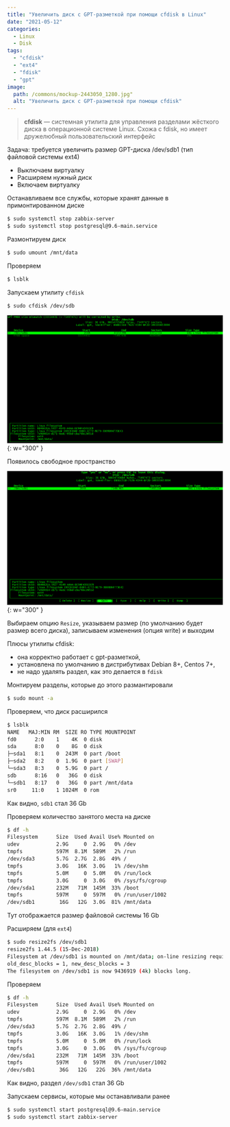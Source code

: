 ```yaml
---
title: "Увеличить диск c GPT-разметкой при помощи cfdisk в Linux"
date: "2021-05-12"
categories: 
  - Linux
  - Disk
tags: 
  - "cfdisk"
  - "ext4"
  - "fdisk"
  - "gpt"
image:
  path: /commons/mockup-2443050_1280.jpg"
  alt: "Увеличить диск c GPT-разметкой при помощи cfdisk"
---
```


> **cfdisk** — системная утилита для управления разделами жёсткого диска в операционной системе Linux. Схожа с fdisk, но имеет дружелюбный пользовательский интерфейс

Задача: требуется увеличить размер GPT-диска /dev/sdb1 (тип файловой системы ext4)

- Выключаем виртуалку
- Расширяем нужный диск
- Включаем виртуалку

Останавливаем все службы, которые хранят данные в примонтированном диске

```sh
$ sudo systemctl stop zabbix-server
$ sudo systemctl stop postgresql@9.6-main.service
```

Размонтируем диск

```sh
$ sudo umount /mnt/data
```

Проверяем

```sh
$ lsblk
```

Запускаем утилиту `cfdisk`

```sh
$ sudo cfdisk /dev/sdb
```

![](/assets/img/posts/2021/05/12/cfdisk01.png){: w="300" }

Появилось свободное пространство

![](/assets/img/posts/2021/05/12/cfdisk03.png){: w="300" }

Выбираем опцию `Resize`, указываем размер (по умолчанию будет размер всего диска), записываем изменения (опция write) и выходим

Плюсы утилиты cfdisk:

- она корректно работает с gpt-разметкой,
- установлена по умолчанию в дистрибутивах Debian 8+, Centos 7+,
- не надо удалять раздел, как это делается в `fdisk`

Монтируем разделы, которые до этого размантировали

```sh
$ sudo mount -a
```

Проверяем, что диск расширился

```sh
$ lsblk
NAME   MAJ:MIN RM  SIZE RO TYPE MOUNTPOINT
fd0      2:0    1    4K  0 disk 
sda      8:0    0    8G  0 disk 
├─sda1   8:1    0  243M  0 part /boot
├─sda2   8:2    0  1.9G  0 part [SWAP]
└─sda3   8:3    0  5.9G  0 part /
sdb      8:16   0   36G  0 disk 
└─sdb1   8:17   0   36G  0 part /mnt/data
sr0     11:0    1 1024M  0 rom
```

Как видно, `sdb1` стал 36 Gb

Проверяем количество занятого места на диске

```sh
$ df -h
Filesystem      Size  Used Avail Use% Mounted on
udev            2.9G     0  2.9G   0% /dev
tmpfs           597M  8.1M  589M   2% /run
/dev/sda3       5.7G  2.7G  2.8G  49% /
tmpfs           3.0G   16K  3.0G   1% /dev/shm
tmpfs           5.0M     0  5.0M   0% /run/lock
tmpfs           3.0G     0  3.0G   0% /sys/fs/cgroup
/dev/sda1       232M   71M  145M  33% /boot
tmpfs           597M     0  597M   0% /run/user/1002
/dev/sdb1        16G   12G  3.0G  81% /mnt/data
```

Тут отображается размер файловой системы 16 Gb

Расширяем (для `ext4`)

```sh
$ sudo resize2fs /dev/sdb1
resize2fs 1.44.5 (15-Dec-2018)
Filesystem at /dev/sdb1 is mounted on /mnt/data; on-line resizing required
old_desc_blocks = 1, new_desc_blocks = 3
The filesystem on /dev/sdb1 is now 9436919 (4k) blocks long.
```

Проверяем

```sh
$ df -h
Filesystem      Size  Used Avail Use% Mounted on
udev            2.9G     0  2.9G   0% /dev
tmpfs           597M  8.1M  589M   2% /run
/dev/sda3       5.7G  2.7G  2.8G  49% /
tmpfs           3.0G   16K  3.0G   1% /dev/shm
tmpfs           5.0M     0  5.0M   0% /run/lock
tmpfs           3.0G     0  3.0G   0% /sys/fs/cgroup
/dev/sda1       232M   71M  145M  33% /boot
tmpfs           597M     0  597M   0% /run/user/1002
/dev/sdb1        36G   12G   22G  36% /mnt/data
```

Как видно, раздел `/dev/sdb1` стал 36 Gb

Запускаем сервисы, которые мы останавливали ранее

```sh
$ sudo systemctl start postgresql@9.6-main.service
$ sudo systemctl start zabbix-server
```
